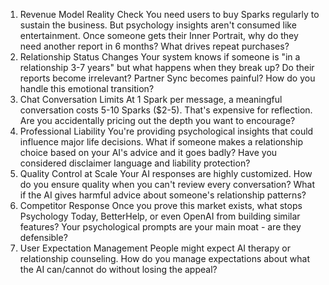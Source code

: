 1. Revenue Model Reality Check
   You need users to buy Sparks regularly to sustain the business. But psychology insights aren't consumed like entertainment. Once someone gets their Inner Portrait, why do they need another report in 6 months? What drives repeat purchases?
2. Relationship Status Changes
   Your system knows if someone is "in a relationship 3-7 years" but what happens when they break up? Do their reports become irrelevant? Partner Sync becomes painful? How do you handle this emotional transition?
3. Chat Conversation Limits
   At 1 Spark per message, a meaningful conversation costs 5-10 Sparks ($2-5). That's expensive for reflection. Are you accidentally pricing out the depth you want to encourage?
4. Professional Liability
   You're providing psychological insights that could influence major life decisions. What if someone makes a relationship choice based on your AI's advice and it goes badly? Have you considered disclaimer language and liability protection?
5. Quality Control at Scale
   Your AI responses are highly customized. How do you ensure quality when you can't review every conversation? What if the AI gives harmful advice about someone's relationship patterns?
6. Competitor Response
   Once you prove this market exists, what stops Psychology Today, BetterHelp, or even OpenAI from building similar features? Your psychological prompts are your main moat - are they defensible?
7. User Expectation Management
   People might expect AI therapy or relationship counseling. How do you manage expectations about what the AI can/cannot do without losing the appeal?
